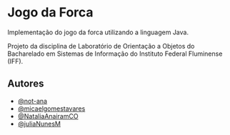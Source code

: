 # Jogo da Forca

Implementação do jogo da forca utilizando a linguagem Java. 

Projeto da disciplina de Laboratório de Orientação a Objetos do Bacharelado em Sistemas de Informação do Instituto Federal Fluminense (IFF).

## Autores
- [@not-ana](https://github.com/not-ana)
- [@micaelgomestavares](https://github.com/micaelgomestavares)
- [@NataliaAnairamCO](https://github.com/NataliaAnairamCO)
- [@juliaNunesM](https://github.com/juliaNunesM)